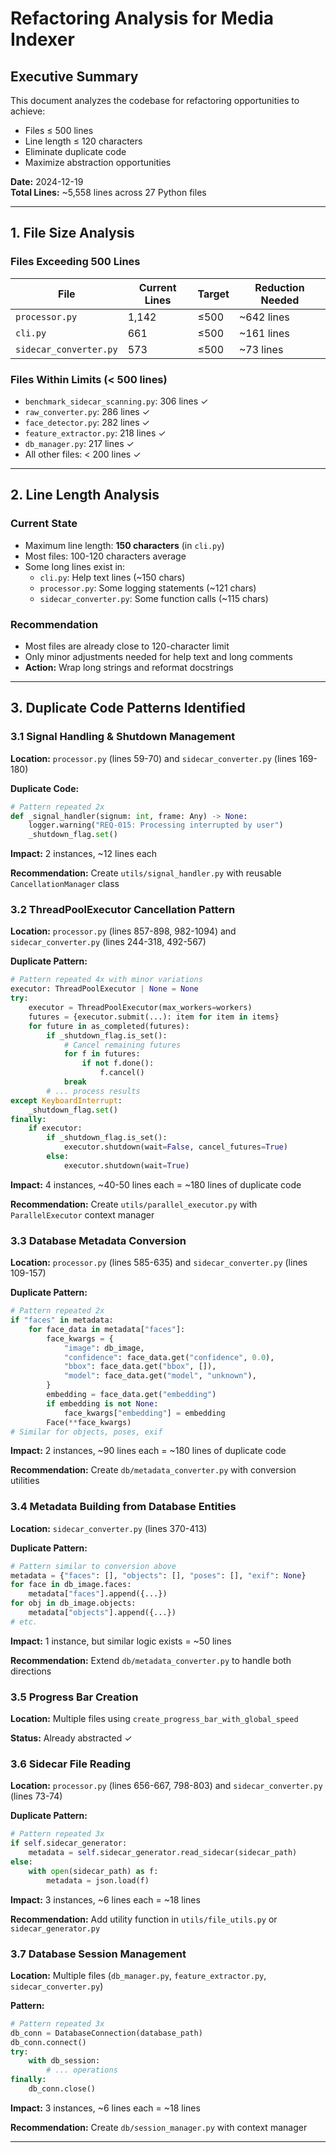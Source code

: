 # Refactoring Analysis for Media Indexer

## Executive Summary

This document analyzes the codebase for refactoring opportunities to achieve:
- Files ≤ 500 lines
- Line length ≤ 120 characters
- Eliminate duplicate code
- Maximize abstraction opportunities

**Date:** 2024-12-19  
**Total Lines:** ~5,558 lines across 27 Python files

---

## 1. File Size Analysis

### Files Exceeding 500 Lines

| File | Current Lines | Target | Reduction Needed |
|------|--------------|--------|------------------|
| `processor.py` | 1,142 | ≤500 | ~642 lines |
| `cli.py` | 661 | ≤500 | ~161 lines |
| `sidecar_converter.py` | 573 | ≤500 | ~73 lines |

### Files Within Limits (< 500 lines)
- `benchmark_sidecar_scanning.py`: 306 lines ✓
- `raw_converter.py`: 286 lines ✓
- `face_detector.py`: 282 lines ✓
- `feature_extractor.py`: 218 lines ✓
- `db_manager.py`: 217 lines ✓
- All other files: < 200 lines ✓

---

## 2. Line Length Analysis

### Current State
- Maximum line length: **150 characters** (in `cli.py`)
- Most files: 100-120 characters average
- Some long lines exist in:
  - `cli.py`: Help text lines (~150 chars)
  - `processor.py`: Some logging statements (~121 chars)
  - `sidecar_converter.py`: Some function calls (~115 chars)

### Recommendation
- Most files are already close to 120-character limit
- Only minor adjustments needed for help text and long comments
- **Action:** Wrap long strings and reformat docstrings

---

## 3. Duplicate Code Patterns Identified

### 3.1 Signal Handling & Shutdown Management
**Location:** `processor.py` (lines 59-70) and `sidecar_converter.py` (lines 169-180)

**Duplicate Code:**
```python
# Pattern repeated 2x
def _signal_handler(signum: int, frame: Any) -> None:
    logger.warning("REQ-015: Processing interrupted by user")
    _shutdown_flag.set()
```

**Impact:** 2 instances, ~12 lines each

**Recommendation:** Create `utils/signal_handler.py` with reusable `CancellationManager` class

### 3.2 ThreadPoolExecutor Cancellation Pattern
**Location:** `processor.py` (lines 857-898, 982-1094) and `sidecar_converter.py` (lines 244-318, 492-567)

**Duplicate Pattern:**
```python
# Pattern repeated 4x with minor variations
executor: ThreadPoolExecutor | None = None
try:
    executor = ThreadPoolExecutor(max_workers=workers)
    futures = {executor.submit(...): item for item in items}
    for future in as_completed(futures):
        if _shutdown_flag.is_set():
            # Cancel remaining futures
            for f in futures:
                if not f.done():
                    f.cancel()
            break
        # ... process results
except KeyboardInterrupt:
    _shutdown_flag.set()
finally:
    if executor:
        if _shutdown_flag.is_set():
            executor.shutdown(wait=False, cancel_futures=True)
        else:
            executor.shutdown(wait=True)
```

**Impact:** 4 instances, ~40-50 lines each = ~180 lines of duplicate code

**Recommendation:** Create `utils/parallel_executor.py` with `ParallelExecutor` context manager

### 3.3 Database Metadata Conversion
**Location:** `processor.py` (lines 585-635) and `sidecar_converter.py` (lines 109-157)

**Duplicate Pattern:**
```python
# Pattern repeated 2x
if "faces" in metadata:
    for face_data in metadata["faces"]:
        face_kwargs = {
            "image": db_image,
            "confidence": face_data.get("confidence", 0.0),
            "bbox": face_data.get("bbox", []),
            "model": face_data.get("model", "unknown"),
        }
        embedding = face_data.get("embedding")
        if embedding is not None:
            face_kwargs["embedding"] = embedding
        Face(**face_kwargs)
# Similar for objects, poses, exif
```

**Impact:** 2 instances, ~90 lines each = ~180 lines of duplicate code

**Recommendation:** Create `db/metadata_converter.py` with conversion utilities

### 3.4 Metadata Building from Database Entities
**Location:** `sidecar_converter.py` (lines 370-413)

**Duplicate Pattern:**
```python
# Pattern similar to conversion above
metadata = {"faces": [], "objects": [], "poses": [], "exif": None}
for face in db_image.faces:
    metadata["faces"].append({...})
for obj in db_image.objects:
    metadata["objects"].append({...})
# etc.
```

**Impact:** 1 instance, but similar logic exists = ~50 lines

**Recommendation:** Extend `db/metadata_converter.py` to handle both directions

### 3.5 Progress Bar Creation
**Location:** Multiple files using `create_progress_bar_with_global_speed`

**Status:** Already abstracted ✓

### 3.6 Sidecar File Reading
**Location:** `processor.py` (lines 656-667, 798-803) and `sidecar_converter.py` (lines 73-74)

**Duplicate Pattern:**
```python
# Pattern repeated 3x
if self.sidecar_generator:
    metadata = self.sidecar_generator.read_sidecar(sidecar_path)
else:
    with open(sidecar_path) as f:
        metadata = json.load(f)
```

**Impact:** 3 instances, ~6 lines each = ~18 lines

**Recommendation:** Add utility function in `utils/file_utils.py` or `sidecar_generator.py`

### 3.7 Database Session Management
**Location:** Multiple files (`db_manager.py`, `feature_extractor.py`, `sidecar_converter.py`)

**Pattern:**
```python
# Pattern repeated 3x
db_conn = DatabaseConnection(database_path)
db_conn.connect()
try:
    with db_session:
        # ... operations
finally:
    db_conn.close()
```

**Impact:** 3 instances, ~6 lines each = ~18 lines

**Recommendation:** Create `db/session_manager.py` with context manager

---

